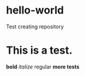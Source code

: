 # hello-world
Test creating repository

# This is a test.
**bold** *italize*
regular
**more tests**

